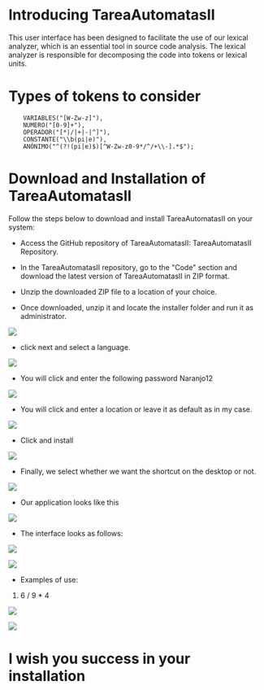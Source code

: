 # Introducing TareaAutomatasII

This user interface has been designed to facilitate the use of our lexical analyzer, which is an essential tool in source code analysis. The lexical analyzer is responsible for decomposing the code into tokens or lexical units.

# Types of tokens to consider

        VARIABLES("[W-Zw-z]"),
        NUMERO("[0-9]+"),
        OPERADOR("[*|/|+|-|^]"),
        CONSTANTE("\\b(pi|e)"),
        ANÓNIMO("^(?!(pi|e)$)[^W-Zw-z0-9*/^/+\\-].*$");

# Download and Installation of  TareaAutomatasII

Follow the steps below to download and install TareaAutomatasII on your system:

- Access the GitHub repository of TareaAutomatasII: TareaAutomatasII Repository.
- In the TareaAutomatasII repository, go to the "Code" section and download the latest version of TareaAutomatasII in ZIP format.
- Unzip the downloaded ZIP file to a location of your choice.

- Once downloaded, unzip it and locate the installer folder and run it as administrator.

![](https://i.ibb.co/tLq9g9R/yo.png)

- click next and select a language.

![](https://i.ibb.co/LCZPTWm/u.png)

- You will click and enter the following password Naranjo12

![](https://i.ibb.co/Wz72jwJ/e.png)

- You will click and enter a location or leave it as default as in my case. 

![](https://i.ibb.co/wSr0jJW/e1.png)

- Click and install

![](https://i.ibb.co/1vJMZgf/Captura-de-pantalla-20230917-052509.png)

- Finally, we select whether we want the shortcut on the desktop or not. 

![](https://i.ibb.co/7ykyRL4/Captura-de-pantalla-20230917-052935.png)

- Our application looks like this

![](https://i.ibb.co/wYFvjNh/tyy.jpg)

- The interface looks as follows:

![](https://i.ibb.co/q1hs6S0/Captura-de-pantalla-20230917-055438.png)

![](https://i.ibb.co/RTYLQQH/Captura-de-pantalla-20230917-055452.png)

- Examples of use:

1.  6 / 9 * 4


![](https://i.ibb.co/6XNFPJw/Captura-de-pantalla-20230917-060221.png)


![](https://i.ibb.co/qJnBKyM/Captura-de-pantalla-20230917-060348.png)

 # I wish you success in your installation




